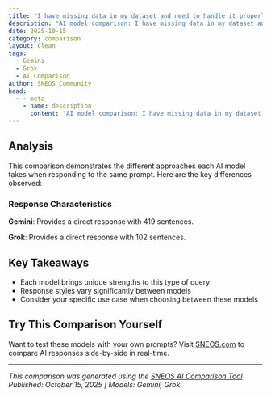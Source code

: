 ```yaml
---
title: "I have missing data in my dataset and need to handle it properly. Help me: 1) Assess missing data patterns (MCAR"
description: "AI model comparison: I have missing data in my dataset and need to handle it properly. Help me: 1) Assess missing data pa..."
date: 2025-10-15
category: comparison
layout: Clean
tags:
  - Gemini
  - Grok
  - AI Comparison
author: SNEOS Community
head:
  - - meta
    - name: description
      content: "AI model comparison: I have missing data in my dataset and need to handle it properly. Help me: 1) Assess missing data patterns (MCAR..."
---
```


<ChatComparison
  title="I have missing data in my dataset and need to handle it properly. Help me: 1) Assess missing data patterns (MCAR"
  prompt="I have missing data in my dataset and need to handle it properly. Help me: 1) Assess missing data patterns (MCAR"
  :responses='{"Gemini": "Handling missing data properly is crucial for maintaining the integrity of your analysis and the accuracy of your models. Let\u0027s break down the process step-by-step.\n\nWe\u0027ll use Python with \u0060pandas\u0060, \u0060numpy\u0060, \u0060scikit-learn\u0060, \u0060missingno\u0060, and \u0060seaborn\u0060 for this.\n\n---\n\n## 1. Assess Missing Data Patterns (MCAR, MAR, MNAR)\n\nUnderstanding *why* data is missing is the most critical first step, as it dictates the appropriate handling strategy.\n\n*   **MCAR (Missing Completely at Random):** The probability of data being missing is independent of both observed and unobserved data.\n    *   *Example:* A data entry clerk accidentally skips a row randomly.\n    *   *Implication:* This is the \u0022least problematic\u0022 scenario. Deleting rows/columns (if minimal) or simple imputation methods might be acceptable without introducing significant bias, though advanced methods are still better.\n\n*   **MAR (Missing At Random):** The probability of data being missing depends *only* on the observed data, but not on the unobserved data.\n    *   *Example:* People with higher income are less likely to disclose their education level (but their education level *itself* doesn\u0027t make them less likely to disclose it, only their income does). If you know income, you can predict missing education.\n    *   *Implication:* Deletion methods can introduce bias. Advanced imputation methods (like MICE, K-NN, regression imputation) are generally required to model these relationships.\n\n*   **MNAR (Missing Not At Random):** The probability of data being missing depends on the *unobserved* data itself.\n    *   *Example:* People with very low incomes are less likely to report their income. The missing income *is* related to the true (unobserved) income value.\n    *   *Implication:* This is the most challenging scenario. Imputation methods designed for MCAR/MAR can introduce significant bias. Special modeling techniques, domain expertise, or collecting more data might be necessary. Sometimes, the fact that data is missing *is* the information itself.\n\n---\n\n### Practical Assessment Steps in Python:\n\n**Setup:**\n\n\u0060\u0060\u0060python\nimport pandas as pd\nimport numpy as np\nimport matplotlib.pyplot as plt\nimport seaborn as sns\nimport missingno as msno\nfrom sklearn.impute import SimpleImputer, KNNImputer, IterativeImputer\nfrom sklearn.experimental import enable_iterative_imputer # Required for IterativeImputer\nfrom sklearn.linear_model import BayesianRidge # Default for IterativeImputer\nfrom sklearn.ensemble import RandomForestRegressor\nfrom sklearn.preprocessing import LabelEncoder, OneHotEncoder, StandardScaler\nfrom sklearn.model_selection import train_test_split\nfrom sklearn.metrics import mean_squared_error, r2_score\nfrom sklearn.pipeline import Pipeline\nfrom scipy.stats import kstest, chi2_contingency\nfrom scipy.spatial.distance import jensenshannon\n\n# For Little\u0027s MCAR test (install if you don\u0027t have it)\n# pip install pingouin\ntry:\n    import pingouin as pg\nexcept ImportError:\n    print(\u0022Pingouin not found. Install it for Little\u0027s MCAR test: pip install pingouin\u0022)\n    pg = None\n\n# Create a sample DataFrame with missing values\nnp.random.seed(42)\ndata = {\n    \u0027FeatureA\u0027: np.random.rand(100),\n    \u0027FeatureB\u0027: np.random.randint(1, 100, 100),\n    \u0027FeatureC\u0027: np.random.choice([\u0027X\u0027, \u0027Y\u0027, \u0027Z\u0027], 100),\n    \u0027FeatureD\u0027: np.random.normal(0, 1, 100),\n    \u0027Target\u0027: np.random.normal(50, 10, 100)\n}\ndf = pd.DataFrame(data)\n\n# Introduce missing values - simulating different patterns\n# MCAR-like\ndf.loc[np.random.choice(df.index, 10, replace=False), \u0027FeatureA\u0027] = np.nan\ndf.loc[np.random.choice(df.index, 5, replace=False), \u0027FeatureC\u0027] = np.nan\n\n# MAR-like: FeatureD missing if FeatureA is high\ndf.loc[df[\u0027FeatureA\u0027] \u003E 0.7, \u0027FeatureD\u0027] = np.nan\n\n# MNAR-like: Target missing if FeatureB is low (true value influencing missingness)\ndf.loc[df[\u0027FeatureB\u0027] \u003C 20, \u0027Target\u0027] = np.nan\n\nprint(\u0022Original DataFrame head with NaNs:\u0022)\nprint(df.head())\nprint(\u0022\\nMissing values per column:\u0022)\nprint(df.isnull().sum())\nprint(\u0022\\nPercentage of missing values per column:\u0022)\nprint(df.isnull().sum() / len(df) * 100)\n\u0060\u0060\u0060\n\n**1. Quantify and Visualize Missingness:**\n\n\u0060\u0060\u0060python\n# Visualize missing data patterns\nprint(\u0022\\nMissing Data Matrix:\u0022)\nmsno.matrix(df, figsize=(10, 5))\nplt.title(\u0022Missing Data Matrix\u0022)\nplt.show()\n\nprint(\u0022\\nMissing Data Bar Plot:\u0022)\nmsno.bar(df, figsize=(10, 5))\nplt.title(\u0022Missing Data Bar Plot\u0022)\nplt.show()\n\n# If you suspect relationships between missingness\nprint(\u0022\\nMissing Data Heatmap (Correlations of missingness):\u0022)\nmsno.heatmap(df, figsize=(10, 5))\nplt.title(\u0022Missing Data Heatmap\u0022)\nplt.show()\n\n# Dendrogram for hierarchical clustering of missingness\nprint(\u0022\\nMissing Data Dendrogram:\u0022)\nmsno.dendrogram(df, figsize=(10, 6))\nplt.title(\u0022Missing Data Dendrogram\u0022)\nplt.show()\n\u0060\u0060\u0060\n*   **\u0060msno.matrix\u0060**: Shows a visual representation of missing data for each column. Rows are observations, columns are features. A white line indicates a missing value. Helps spot overall patterns (e.g., blocks of missing data, or rows entirely missing).\n*   **\u0060msno.bar\u0060**: Bar chart showing the completeness of each column.\n*   **\u0060msno.heatmap\u0060**: Shows the correlation of missingness between columns. A value near 1 means if one is missing, the other tends to be missing too. A value near -1 means if one is missing, the other tends to be present. This is a good indicator for MAR.\n*   **\u0060msno.dendrogram\u0060**: Hierarchically clusters columns based on missingness correlation. Columns that are grouped together are likely to have related missing patterns.\n\n**2. Statistical Tests (Little\u0027s MCAR Test):**\n\nLittle\u0027s MCAR test helps to formally test the null hypothesis that data is MCAR. If the p-value is low (e.g., \u003C 0.05), you reject the null hypothesis, suggesting that data is *not* MCAR (i.e., it\u0027s likely MAR or MNAR).\n\n\u0060\u0060\u0060python\nif pg:\n    # Little\u0027s MCAR test (only works on numerical data by default, you might need to convert/exclude categorical)\n    # It requires complete cases for some columns for the test to run.\n    # We will only run it on numerical columns that have missing data.\n    numerical_cols_with_nan = df.select_dtypes(include=np.number).columns[df.select_dtypes(include=np.number).isnull().any()].tolist()\n\n    if numerical_cols_with_nan:\n        print(\u0022\\nLittle\u0027s MCAR test:\u0022)\n        # We need to drop rows with NaNs in categorical columns first if we want to include those in the test,\n        # or just run it on numerical subset\n        df_for_mcar_test = df[numerical_cols_with_nan].copy()\n        # Drop rows where ALL relevant columns are NaN, as it confuses the test\n        df_for_mcar_test = df_for_mcar_test.dropna(how=\u0027all\u0027)\n\n        if not df_for_mcar_test.empty:\n            mcar_test_result = pg.mcar(df_for_mcar_test)\n            print(mcar_test_result)\n            if mcar_test_result[\u0027p-value\u0027].iloc[0] \u003C 0.05:\n                print(\u0022Result: Reject null hypothesis of MCAR. Data is likely MAR or MNAR.\u0022)\n            else:\n                print(\u0022Result: Fail to reject null hypothesis of MCAR. Data could be MCAR.\u0022)\n        else:\n            print(\u0022Not enough non-missing data in numerical columns for Little\u0027s MCAR test.\u0022)\n    else:\n        print(\u0022No numerical columns with missing data to perform Little\u0027s MCAR test.\u0022)\nelse:\n    print(\u0022Little\u0027s MCAR test skipped because \u0027pingouin\u0027 library is not installed.\u0022)\n\n\u0060\u0060\u0060\n*   **Interpretation:** A significant p-value (typically \u003C 0.05) suggests that the data is *not* MCAR. It doesn\u0027t tell you if it\u0027s MAR or MNAR, only that it\u0027s not MCAR. If the p-value is not significant, you cannot reject MCAR, but it doesn\u0027t *prove* MCAR either.\n\n**3. Domain Knowledge and Hypotheses:**\n\n*   This is where human intelligence comes in. Based on the data collection process, survey design, or subject matter, hypothesize why data might be missing.\n    *   *Example:* If a \u0022salary\u0022 field is missing for very young respondents, it might be MAR (correlated with age). If it\u0027s missing for very high earners, it might be MNAR (they choose not to report).\n*   **MAR vs MNAR distinction:** This is the hardest part. MAR means the missingness can be explained by *other observed variables*. MNAR means the missingness is explained by the *value itself* that is missing (and this value is not observed elsewhere).\n\n---\n\n## 2. Choose Appropriate Imputation Methods\n\nOnce you have an idea of the missing data pattern, you can select suitable imputation methods.\n\n### A. Deletion Methods (Use with Extreme Caution)\n\n*   **Listwise Deletion (Dropping Rows):** Removes any row containing *any* missing values.\n    *   *Pros:* Simple, ensures complete data for analysis.\n    *   *Cons:* Can lead to significant data loss if many rows have NaNs. Introduces bias unless data is MCAR.\n*   **Pairwise Deletion:** Uses all available data for each specific calculation (e.g., when calculating correlation between X and Y, only rows with non-missing X and Y are used).\n    *   *Pros:* Retains more data than listwise deletion.\n    *   *Cons:* Can lead to different sample sizes for different analyses, making comparisons difficult. Can still introduce bias.\n*   **Dropping Columns:** Removes columns with a high percentage of missing values.\n    *   *Pros:* Simple.\n    *   *Cons:* Loses potentially valuable information. Threshold for \u0022high percentage\u0022 is arbitrary (e.g., \u003E 50-70%).\n\n**When to consider:** Only if the percentage of missing data is very small (e.g., \u003C 5%) AND you strongly suspect MCAR. Otherwise, avoid.\n\n### B. Simple Imputation Methods\n\nThese are quick but can distort relationships and distributions. Best for MCAR, small amounts of missing data, or as a baseline.\n\n*   **Mean/Median Imputation:** Replaces missing values with the mean/median of the observed values in that column.\n    *   *Pros:* Simple, quick.\n    *   *Cons:* Reduces variance, distorts relationships with other variables, only for numerical data. Median is more robust to outliers.\n*   **Mode Imputation:** Replaces missing values with the most frequent value.\n    *   *Pros:* Simple, quick, works for categorical data.\n    *   *Cons:* Can bias the distribution of the imputed column.\n*   **Constant Imputation:** Replaces missing values with a specified constant (e.g., 0, -999, \u0027Missing\u0027).\n    *   *Pros:* Useful for encoding missingness as a category or if 0 has a specific meaning.\n    *   *Cons:* Can create artificial spikes in the data.\n*   **Forward-Fill (LOCF - Last Observation Carried Forward) / Backward-Fill (NOCB - Next Observation Carried Backward):** Fills missing values with the previous/next observed value.\n    *   *Pros:* Useful for time-series data.\n    *   *Cons:* Assumes that the value doesn\u0027t change much over time. Not suitable for cross-sectional data.\n\n### C. Advanced Imputation Methods\n\nThese methods try to preserve data distribution and relationships better, making them suitable for MAR and larger amounts of MCAR.\n\n*   **K-Nearest Neighbors (K-NN) Imputation:**\n    *   For each missing value, it finds the \u0027k\u0027 nearest neighbors (based on other features) and imputes the missing value using the mean/median of those neighbors.\n    *   *Pros:* Accounts for feature similarity, can handle numerical and categorical data (with proper encoding).\n    *   *Cons:* Computationally expensive for large datasets, sensitive to feature scaling, and choice of \u0027k\u0027.\n*   **Regression Imputation:**\n    *   Treats the column with missing values as the target variable and uses other columns as predictors to build a regression model. The missing values are then predicted by this model.\n    *   *Pros:* Preserves relationships between variables.\n    *   *Cons:* Can underestimate variance if not done iteratively (see MICE), only works for numerical data.\n*   **Multiple Imputation by Chained Equations (MICE) / Iterative Imputer:**\n    *   Creates multiple complete datasets by iteratively imputing missing values using regression models. Each variable with missing data is imputed using other variables in the dataset. This process is repeated several times. The analysis is performed on each imputed dataset, and the results are combined.\n    *   *Pros:* One of the most robust and widely recommended methods for MAR. Accounts for uncertainty in imputation.\n    *   *Cons:* Complex to implement and interpret (requires combining results), computationally intensive.\n    *   *Scikit-learn\u0027s \u0060IterativeImputer\u0060 provides a similar iterative imputation framework.*\n*   **Deep Learning Based Imputation (e.g., Autoencoders, GAIN):**\n    *   Uses neural networks to learn complex patterns and relationships in the data to impute missing values.\n    *   *Pros:* Can capture highly non-linear relationships, potentially very accurate.\n    *   *Cons:* High computational cost, requires large datasets, more complex to set up and tune. Often overkill for most datasets.\n\n---\n\n## 3. Implement These Methods Using Python\n\nLet\u0027s demonstrate some key methods.\n\n**Pre-processing for Imputation:**\n\n*   **Categorical Data:** Most advanced imputers (like KNN, IterativeImputer) work best with numerical data. You\u0027ll need to encode categorical features before imputation.\n    *   \u0060LabelEncoder\u0060 for ordinal features.\n    *   \u0060OneHotEncoder\u0060 for nominal features.\n*   **Scaling:** K-NN and IterativeImputer (especially if using distance-based estimators) benefit from feature scaling.\n\n\u0060\u0060\u0060python\n# Separate features and target for demonstration (though we might impute target as well, carefully)\nX = df.drop(\u0027Target\u0027, axis=1)\ny = df[\u0027Target\u0027]\n\n# Identify column types\nnumerical_cols = X.select_dtypes(include=np.number).columns\ncategorical_cols = X.select_dtypes(include=\u0027object\u0027).columns\n\n# Create preprocessors\nnumerical_transformer = Pipeline(steps=[\n    (\u0027scaler\u0027, StandardScaler())\n])\n\ncategorical_transformer = Pipeline(steps=[\n    (\u0027onehot\u0027, OneHotEncoder(handle_unknown=\u0027ignore\u0027))\n])\n\n# Combine preprocessors (before imputation for most advanced methods)\nfrom sklearn.compose import ColumnTransformer\n\npreprocessor = ColumnTransformer(\n    transformers=[\n        (\u0027num\u0027, numerical_transformer, numerical_cols),\n        (\u0027cat\u0027, categorical_transformer, categorical_cols)\n    ],\n    remainder=\u0027passthrough\u0027 # Keep other columns (like our target initially)\n)\n\n# Apply preprocessing to X\nX_processed = preprocessor.fit_transform(X)\n\n# Get feature names after one-hot encoding for easier interpretation\nnew_numerical_cols = numerical_cols.tolist()\nif len(categorical_cols) \u003E 0:\n    onehot_feature_names = preprocessor.named_transformers_[\u0027cat\u0027][\u0027onehot\u0027].get_feature_names_out(categorical_cols)\n    all_feature_names = new_numerical_cols \u002B list(onehot_feature_names)\nelse:\n    all_feature_names = new_numerical_cols\n\n# Convert back to DataFrame for imputation, retaining column names\nX_processed_df = pd.DataFrame(X_processed, columns=all_feature_names, index=X.index)\n\n# Re-introduce NaNs into the processed DataFrame for imputation\n# Note: For real scenarios, you\u0027d apply preprocessing and imputation *together* in a pipeline,\n# but for demonstration, we re-create the NaNs here after the initial preprocessing pass.\n# The NaNs are in the original X, so we need to map them back\nfor col in numerical_cols:\n    X_processed_df.loc[X[col].isnull(), col] = np.nan\nfor col in categorical_cols:\n    # Need to find the one-hot encoded columns corresponding to the original categorical column\n    # and set them all to NaN if the original was NaN\n    if X[col].isnull().any():\n        for onehot_col in [f for f in onehot_feature_names if f.startswith(col \u002B \u0027_\u0027)]:\n            X_processed_df.loc[X[col].isnull(), onehot_col] = np.nan\n\n\n# Ensure the target variable has NaNs as in the original df\ny_imputable = y.copy()\n\u0060\u0060\u0060\n\n---\n\n### **Implementation Examples:**\n\n#### 3.1 Mean/Median/Mode Imputation (\u0060SimpleImputer\u0060)\n\n\u0060\u0060\u0060python\nprint(\u0022\\n--- Simple Imputation (Mean/Median/Mode) ---\u0022)\n\n# --- Mean Imputation (for numerical) ---\nimputer_mean = SimpleImputer(strategy=\u0027mean\u0027)\nX_mean_imputed = X_processed_df.copy() # Make a copy to avoid modifying original\n# Apply only to numerical columns that had NaNs\ncols_to_impute_mean = [col for col in X_processed_df.columns if col in numerical_cols and X_processed_df[col].isnull().any()]\nX_mean_imputed[cols_to_impute_mean] = imputer_mean.fit_transform(X_mean_imputed[cols_to_impute_mean])\nprint(\u0022Mean Imputed Numerical Data head (first 5 rows):\u0022)\nprint(X_mean_imputed.head())\nprint(\u0022Missing values after mean imputation:\u0022, X_mean_imputed[cols_to_impute_mean].isnull().sum().sum())\n\n\n# --- Median Imputation (for numerical) ---\nimputer_median = SimpleImputer(strategy=\u0027median\u0027)\nX_median_imputed = X_processed_df.copy()\ncols_to_impute_median = [col for col in X_processed_df.columns if col in numerical_cols and X_processed_df[col].isnull().any()]\nX_median_imputed[cols_to_impute_median] = imputer_median.fit_transform(X_median_imputed[cols_to_impute_median])\nprint(\u0022\\nMedian Imputed Numerical Data head (first 5 rows):\u0022)\nprint(X_median_imputed.head())\nprint(\u0022Missing values after median imputation:\u0022, X_median_imputed[cols_to_impute_median].isnull().sum().sum())\n\n\n# --- Mode Imputation (for numerical or one-hot encoded categorical) ---\n# For one-hot encoded, mode typically means finding the most frequent \u00271\u0027 or \u00270\u0027\nimputer_mode = SimpleImputer(strategy=\u0027most_frequent\u0027)\nX_mode_imputed = X_processed_df.copy()\ncols_to_impute_mode = [col for col in X_processed_df.columns if X_processed_df[col].isnull().any()]\nX_mode_imputed[cols_to_impute_mode] = imputer_mode.fit_transform(X_mode_imputed[cols_to_impute_mode])\nprint(\u0022\\nMode Imputed Data head (first 5 rows):\u0022)\nprint(X_mode_imputed.head())\nprint(\u0022Missing values after mode imputation:\u0022, X_mode_imputed[cols_to_impute_mode].isnull().sum().sum())\n\u0060\u0060\u0060\n\n#### 3.2 K-Nearest Neighbors (K-NN) Imputation (\u0060KNNImputer\u0060)\n\n\u0060\u0060\u0060python\nprint(\u0022\\n--- KNN Imputation ---\u0022)\n# K-NN imputation works well on scaled numerical data.\n# It can handle one-hot encoded categorical data.\nimputer_knn = KNNImputer(n_neighbors=5) # n_neighbors is a hyperparameter to tune\nX_knn_imputed = pd.DataFrame(imputer_knn.fit_transform(X_processed_df), columns=X_processed_df.columns, index=X_processed_df.index)\nprint(\u0022KNN Imputed Data head (first 5 rows):\u0022)\nprint(X_knn_imputed.head())\nprint(\u0022Missing values after KNN imputation:\u0022, X_knn_imputed.isnull().sum().sum())\n\u0060\u0060\u0060\n\n#### 3.3 Multiple Imputation by Chained Equations (MICE) / Iterative Imputer (\u0060IterativeImputer\u0060)\n\n\u0060\u0060\u0060python\nprint(\u0022\\n--- Iterative Imputation (MICE-like) ---\u0022)\n# IterativeImputer requires numerical input, handles one-hot encoded categorical data well.\n# We can specify the estimator, e.g., BayesianRidge, RandomForestRegressor, etc.\n# Default estimator is BayesianRidge.\n\nimputer_iterative = IterativeImputer(\n    estimator=RandomForestRegressor(n_estimators=10, random_state=42), # Or BayesianRidge(), ExtraTreesRegressor(), etc.\n    max_iter=10, # Number of imputation rounds\n    random_state=42\n)\nX_iterative_imputed = pd.DataFrame(imputer_iterative.fit_transform(X_processed_df), columns=X_processed_df.columns, index=X_processed_df.index)\nprint(\u0022Iterative Imputed Data head (first 5 rows):\u0022)\nprint(X_iterative_imputed.head())\nprint(\u0022Missing values after Iterative imputation:\u0022, X_iterative_imputed.isnull().sum().sum())\n\u0060\u0060\u0060\n\n---\n\n## 4. Evaluate the Impact of Imputation\n\nEvaluation is critical to ensure that imputation hasn\u0027t introduced bias, distorted relationships, or negatively impacted model performance.\n\n**Key Evaluation Strategies:**\n\n1.  **Distribution Comparison:** Compare the distribution of imputed values to the distribution of original observed values for the same feature.\n2.  **Relationship Preservation:** Check if the correlations/relationships between features are maintained after imputation.\n3.  **Model Performance:** The ultimate test \u2013 train your final model on the imputed data and compare its performance to a baseline (e.g., listwise deletion if applicable, or a simpler imputation).\n4.  **Sensitivity Analysis:** Try different imputation methods and see how they impact your final model\u0027s results and conclusions.\n\nFor this evaluation, it\u0027s best to have a **hold-out set** of data with *true* values for some \u0022missing\u0022 data, or to compare distributions for variables where *some* data was observed and *some* was imputed.\n\nSince we don\u0027t have a separate hold-out set with \u0022true\u0022 values for our intentionally created NaNs, we\u0027ll compare distributions between the observed data and the imputed data.\n\n\u0060\u0060\u0060python\n# Select a feature that had missing values for detailed comparison\nfeature_to_compare = \u0027FeatureA\u0027 # This was MCAR-like\nfeature_to_compare_mar = \u0027FeatureD\u0027 # This was MAR-like\nfeature_to_compare_target = \u0027Target\u0027 # This was MNAR-like\n\n# --- 1. Distribution Comparison ---\nprint(\u0022\\n--- Evaluation: Distribution Comparison ---\u0022)\n\n# For numerical features\ndef plot_imputation_distributions(original_df, imputed_dfs, feature_name, title_prefix=\u0022\u0022):\n    plt.figure(figsize=(10, 6))\n    sns.kdeplot(original_df[feature_name].dropna(), label=\u0027Original Observed\u0027, color=\u0027blue\u0027, linestyle=\u0027--\u0027)\n    for name, df_imputed in imputed_dfs.items():\n        # Only plot if the feature was actually imputed (i.e., had NaNs)\n        if original_df[feature_name].isnull().any():\n            sns.kdeplot(df_imputed[feature_name], label=f\u0027Imputed ({name})\u0027, alpha=0.7)\n    plt.title(f\u0022{title_prefix} Distribution Comparison for \u0027{feature_name}\u0027\u0022)\n    plt.legend()\n    plt.show()\n\n# Create a dictionary of imputed DataFrames for easy iteration\nimputed_data_frames = {\n    \u0027Mean\u0027: X_mean_imputed,\n    \u0027Median\u0027: X_median_imputed,\n    \u0027Mode\u0027: X_mode_imputed,\n    \u0027KNN\u0027: X_knn_imputed,\n    \u0027Iterative\u0027: X_iterative_imputed\n}\n\n# Plot for FeatureA (MCAR-like numerical)\n# Need to transform original X to match the scaling/encoding of imputed_data_frames\n# Let\u0027s create a full original_processed_df for comparison, where only actual NaNs exist\noriginal_processed_full_df = X_processed_df.copy()\n\nplot_imputation_distributions(original_processed_full_df, imputed_data_frames, preprocessor.named_transformers_[\u0027num\u0027].get_feature_names_out([\u0027FeatureA\u0027])[0], \u0022Numerical (MCAR-like)\u0022)\nplot_imputation_distributions(original_processed_full_df, imputed_data_frames, preprocessor.named_transformers_[\u0027num\u0027].get_feature_names_out([\u0027FeatureD\u0027])[0], \u0022Numerical (MAR-like)\u0022)\n\n\n# For categorical features (using one-hot encoded columns)\n# Let\u0027s pick one of the one-hot encoded columns for FeatureC\nfeature_c_onehot_col = \u0027FeatureC_Y\u0027 # Or \u0027FeatureC_X\u0027, \u0027FeatureC_Z\u0027\n\nplt.figure(figsize=(12, 6))\n# Original distribution of \u00271\u0027s for FeatureC_Y where not NaN\noriginal_count = original_processed_full_df[feature_c_onehot_col].dropna().value_counts(normalize=True)\nplt.bar(original_count.index, original_count.values, width=0.2, label=\u0027Original Observed\u0027, align=\u0027center\u0027, alpha=0.7, color=\u0027blue\u0027)\n\noffset = -0.2\nfor name, df_imputed in imputed_data_frames.items():\n    if original_processed_full_df[feature_c_onehot_col].isnull().any():\n        imputed_count = df_imputed[feature_c_onehot_col].value_counts(normalize=True)\n        # Shift bars for better visibility\n        plt.bar(np.array(imputed_count.index) \u002B offset, imputed_count.values, width=0.15, label=f\u0027Imputed ({name})\u0027, align=\u0027center\u0027, alpha=0.6)\n        offset \u002B= 0.15\nplt.title(f\u0022Distribution Comparison for \u0027{feature_c_onehot_col}\u0027 (Categorical)\u0022)\nplt.xticks([0, 1], [\u00270\u0027, \u00271\u0027])\nplt.legend()\nplt.show()\n\n\n# --- 2. Relationship Preservation (Correlation Matrix) ---\nprint(\u0022\\n--- Evaluation: Relationship Preservation (Correlation Matrix) ---\u0022)\n\n# Calculate original correlations (using listwise deletion for simplicity in comparison)\noriginal_corr = original_processed_full_df.dropna().corr()\n\nplt.figure(figsize=(18, 5))\nplt.subplot(1, 3, 1)\nsns.heatmap(original_corr, annot=True, cmap=\u0027coolwarm\u0027, fmt=\u0022.2f\u0022, linewidths=.5)\nplt.title(\u0027Original (Listwise Deletion) Correlations\u0027)\n\n# Compare with one of the advanced imputation methods, e.g., Iterative\nimputed_corr_iterative = X_iterative_imputed.corr()\nplt.subplot(1, 3, 2)\nsns.heatmap(imputed_corr_iterative, annot=True, cmap=\u0027coolwarm\u0027, fmt=\u0022.2f\u0022, linewidths=.5)\nplt.title(\u0027Iterative Imputed Correlations\u0027)\n\n# You can also look at the difference matrix\ndiff_corr = abs(original_corr - imputed_corr_iterative)\nplt.subplot(1, 3, 3)\nsns.heatmap(diff_corr, annot=True, cmap=\u0027viridis\u0027, fmt=\u0022.2f\u0022, linewidths=.5)\nplt.title(\u0027Absolute Difference in Correlations\u0027)\nplt.show()\n\n# --- 3. Model Performance ---\nprint(\u0022\\n--- Evaluation: Model Performance ---\u0022)\n\n# Re-create our target variable \u0060y\u0060 including its NaNs, and impute it for the model comparison\ny_imputed_mean = SimpleImputer(strategy=\u0027mean\u0027).fit_transform(y_imputable.to_frame())\ny_imputed_knn = KNNImputer(n_neighbors=5).fit_transform(y_imputable.to_frame())\ny_imputed_iterative = IterativeImputer(random_state=42).fit_transform(y_imputable.to_frame())\n\n# Define a simple regression model\nfrom sklearn.linear_model import LinearRegression\n\ndef evaluate_model_on_imputed_data(X_imputed, y_imputed, method_name):\n    # Split data AFTER imputation for consistent train/test sets\n    X_train, X_test, y_train, y_test = train_test_split(X_imputed, y_imputed, test_size=0.2, random_state=42)\n\n    model = LinearRegression()\n    model.fit(X_train, y_train)\n    y_pred = model.predict(X_test)\n\n    rmse = np.sqrt(mean_squared_error(y_test, y_pred))\n    r2 = r2_score(y_test, y_pred)\n    print(f\u0022  {method_name} Imputation - RMSE: {rmse:.2f}, R2: {r2:.2f}\u0022)\n    return rmse, r2\n\n# Evaluate models with different imputation strategies\nprint(\u0022Evaluating Linear Regression model with different imputation methods:\u0022)\n\n# Baseline (Listwise Deletion if we want to compare)\nX_listwise = original_processed_full_df.dropna()\ny_listwise = y.loc[X_listwise.index].dropna() # Ensure target also dropped for same rows\nif not X_listwise.empty and not y_listwise.empty:\n    evaluate_model_on_imputed_data(X_listwise, y_listwise, \u0022Listwise Deletion\u0022)\nelse:\n    print(\u0022  Listwise Deletion baseline skipped due to too much missing data.\u0022)\n\n# Mean imputed (using Features with NaNs, and Target with NaNs)\nevaluate_model_on_imputed_data(imputed_data_frames[\u0027Mean\u0027], y_imputed_mean, \u0022Mean Imputation\u0022)\n\n# KNN imputed (using Features with NaNs, and Target with NaNs)\nevaluate_model_on_imputed_data(imputed_data_frames[\u0027KNN\u0027], y_imputed_knn, \u0022KNN Imputation\u0022)\n\n# Iterative imputed (using Features with NaNs, and Target with NaNs)\nevaluate_model_on_imputed_data(imputed_data_frames[\u0027Iterative\u0027], y_imputed_iterative, \u0022Iterative Imputation\u0022)\n\n# --- 4. Sensitivity Analysis ---\nprint(\u0022\\n--- Evaluation: Sensitivity Analysis ---\u0022)\nprint(\u0022The model performance comparison above serves as a basic sensitivity analysis.\u0022)\nprint(\u0022In a real scenario, you would repeat this process with different models (e.g., RandomForest, XGBoost)\u0022)\nprint(\u0022and different hyperparameters for the imputers to see how robust your conclusions are.\u0022)\nprint(\u0022If model performance drastically changes with different imputers, it signals that the imputation strategy is highly influential,\u0022)\nprint(\u0022and you should investigate further (e.g., collect more data, apply more sophisticated MNAR handling).\u0022)\n\u0060\u0060\u0060\n\n---\n\n## Key Considerations and Best Practices:\n\n*   **Never impute on the test set directly:** Always fit your imputer on the training data and then transform both training and test data. This prevents data leakage.\n*   **Use Pipelines:** Integrate imputation steps into scikit-learn pipelines. This ensures consistent preprocessing and imputation across training and test sets.\n*   **Consider \u0022Missingness Indicators\u0022:** For MAR or MNAR data, you might add a binary column indicating whether a value was originally missing. This allows your model to explicitly learn from the fact that data was missing.\n    \u0060\u0060\u0060python\n    # Example: Adding a missingness indicator for \u0027FeatureA\u0027\n    df[\u0027FeatureA_missing\u0027] = df[\u0027FeatureA\u0027].isnull().astype(int)\n    \u0060\u0060\u0060\n*   **Sequential Imputation for MNAR:** If you strongly suspect MNAR, you might need to model the missingness mechanism first. For example, predict the probability of missingness, and then use that probability in the imputation model. This is advanced and highly dependent on domain knowledge.\n*   **Multiple Imputation (full MICE):** While \u0060IterativeImputer\u0060 provides a single imputed dataset, true MICE generates *multiple* imputed datasets, runs the analysis on each, and then pools the results. This better accounts for the uncertainty introduced by imputation. For this, libraries like \u0060fancyimpute\u0060 or dedicated R packages (e.g., \u0060mice\u0060) are often used.\n*   **Don\u0027t Impute the Target Variable Lightly:** Imputing the target variable \u0060y\u0060 is generally discouraged unless you have a very specific reason and are extremely careful. If the target is missing, it\u0027s often better to remove those rows or explore advanced semi-supervised learning. In our example, we did it for demonstration purposes of how to impute *all* NaNs for a model.\n\nBy following these steps, you can systematically assess your missing data, choose appropriate imputation strategies, implement them robustly in Python, and evaluate their impact to ensure your analysis remains sound.", "Grok": "### Handling Missing Data in Datasets\n\nMissing data is a common issue in data analysis, and addressing it properly is crucial to avoid biased results or reduced model performance. You mentioned assessing missing data patterns, specifically starting with MCAR (Missing Completely At Random). I\u0027ll break this down step by step, focusing on assessment first, then touching on imputation strategies. I\u0027ll assume you\u0027re working in Python with libraries like pandas and scikit-learn, as that\u0027s common\u2014let me know if you\u0027re using R or another tool.\n\n#### 1. Assessing Missing Data Patterns\nBefore handling missing data, you need to understand *why* it\u0027s missing. This helps choose the right strategy. Missing data patterns are classified into three main types:\n- **MCAR (Missing Completely At Random)**: The missingness is unrelated to any variables (observed or unobserved). E.g., a random computer glitch deletes entries. If MCAR, simple methods like deletion work well without bias.\n- **MAR (Missing At Random)**: Missingness depends on observed variables but not the missing values themselves. E.g., men skip income questions more than women (depends on gender, an observed variable).\n- **MNAR (Missing Not At Random)**: Missingness depends on the missing values themselves. E.g., high-income people skip income questions (related to the value itself). This is hardest to handle and can introduce bias.\n\nTo assess patterns:\n- **Visualize and Quantify Missingness**:\n  - Calculate the percentage of missing values per column.\n  - Use visualizations like heatmaps to spot patterns (e.g., missing in specific rows/columns).\n  - In Python:\n    \u0060\u0060\u0060python\n    import pandas as pd\n    import seaborn as sns\n    import matplotlib.pyplot as plt\n    from missingno import matrix  # Install: pip install missingno\n\n    # Load your dataset\n    df = pd.read_csv(\u0027your_dataset.csv\u0027)\n\n    # Percentage of missing values per column\n    missing_pct = df.isnull().sum() / len(df) * 100\n    print(missing_pct[missing_pct \u003E 0].sort_values(ascending=False))\n\n    # Heatmap for missing patterns\n    plt.figure(figsize=(10, 6))\n    sns.heatmap(df.isnull(), cbar=True, cmap=\u0027viridis\u0027)\n    plt.title(\u0027Missing Data Heatmap\u0027)\n    plt.show()\n\n    # Missingno matrix for patterns\n    matrix(df)\n    \u0060\u0060\u0060\n    This will show if missingness is clustered (suggesting MAR/MNAR) or scattered (possibly MCAR).\n\n- **Statistical Tests for MCAR**:\n  - Use Little\u0027s MCAR test (from the \u0060statsmodels\u0060 library in Python). The null hypothesis is that data is MCAR. A high p-value (\u003E0.05) suggests MCAR.\n    \u0060\u0060\u0060python\n    from statsmodels.stats.outliers_influence import compare_lm_test  # Wait, actually for MCAR, use R\u0027s naniar or Python\u0027s missingpy\n    # Better: Use \u0027missingno\u0027 or implement via scipy for chi-square like tests, but for full Little\u0027s test:\n    # Install: pip install missingpy\n    from missingpy import LittleMcarTest\n    mcar_test = LittleMcarTest()\n    result = mcar_test.fit(df)\n    print(result)  # p-value indicates if MCAR\n    \u0060\u0060\u0060\n    - If the test rejects MCAR (low p-value), data might be MAR or MNAR\u2014investigate correlations between missing indicators and other variables.\n  - Create a binary \u0022missing indicator\u0022 column for each variable with missings:\n    \u0060\u0060\u0060python\n    for col in df.columns:\n        df[f\u0027{col}_missing\u0027] = df[col].isnull().astype(int)\n    \u0060\u0060\u0060\n    Then, correlate these with other variables (e.g., \u0060df.corr()\u0060). Strong correlations suggest MAR; if patterns tie to the variable\u0027s values, suspect MNAR.\n\n- **Domain Knowledge Check**: Review your data collection process. Was missingness due to random errors (MCAR), survey fatigue (MAR), or sensitive topics (MNAR)?\n\nIf your data is MCAR, you\u0027re in luck\u2014bias is minimal. Otherwise, proceed cautiously.\n\n#### 2. Strategies to Handle Missing Data\nOnce assessed, choose a method based on the pattern, data size, and analysis type. Avoid just dropping rows/columns unless missingness is low (\u003C5%) and MCAR.\n\n- **Deletion**:\n  - **Listwise (Complete Case Analysis)**: Drop rows with any missing values. Good for MCAR, large datasets.\n    \u0060\u0060\u0060python\n    df_clean = df.dropna()\n    \u0060\u0060\u0060\n  - **Pairwise**: Use available data per analysis (e.g., in correlations). Works for MCAR/MAR but can complicate stats.\n\n- **Imputation** (Filling Missings):\n  - **Simple Methods** (for MCAR/MAR):\n    - Mean/Median/Mode: Quick, but can reduce variance.\n      \u0060\u0060\u0060python\n      from sklearn.impute import SimpleImputer\n      imputer = SimpleImputer(strategy=\u0027mean\u0027)  # or \u0027median\u0027, \u0027most_frequent\u0027\n      df_imputed = pd.DataFrame(imputer.fit_transform(df), columns=df.columns)\n      \u0060\u0060\u0060\n    - For time series: Forward/backward fill.\n      \u0060\u0060\u0060python\n      df.fillna(method=\u0027ffill\u0027)  # or \u0027bfill\u0027\n      \u0060\u0060\u0060\n  - **Advanced Methods** (better for MAR):\n    - KNN Imputation: Uses nearest neighbors based on other features.\n      \u0060\u0060\u0060python\n      from sklearn.impute import KNNImputer\n      imputer = KNNImputer(n_neighbors=5)\n      df_imputed = pd.DataFrame(imputer.fit_transform(df), columns=df.columns)\n      \u0060\u0060\u0060\n    - Multiple Imputation by Chained Equations (MICE): Models each variable with missings based on others. Great for MAR.\n      \u0060\u0060\u0060python\n      # Install: pip install fancyimpute or use sklearn\u0027s IterativeImputer\n      from sklearn.experimental import enable_iterative_imputer\n      from sklearn.impute import IterativeImputer\n      imputer = IterativeImputer(random_state=0)\n      df_imputed = pd.DataFrame(imputer.fit_transform(df), columns=df.columns)\n      \u0060\u0060\u0060\n    - For MNAR: Model the missingness mechanism (e.g., using selection models like Heckman correction), but this requires expertise and assumptions.\n\n- **Other Tips**:\n  - **Preserve Information**: Always create missing indicators before imputing to flag patterns for your model.\n  - **Evaluate Impact**: Compare model performance (e.g., accuracy, RMSE) before/after handling.\n  - **Scale Considerations**: For categorical data, use mode; for numerical, consider distribution. If \u003E50% missing in a column, drop it.\n  - **Tools**: Pandas for basics, scikit-learn for imputation, statsmodels for tests.\n\nIf you share more details (e.g., dataset size, type of data, or code snippets), I can refine this. What\u0027s the nature of your missing data (e.g., which variables)?"}' published-date="{DateTime.UtcNow:HH:mm}"
/>

## Analysis

This comparison demonstrates the different approaches each AI model takes when responding to the same prompt. Here are the key differences observed:

### Response Characteristics

**Gemini**: Provides a direct response with 419 sentences. 

**Grok**: Provides a direct response with 102 sentences. 

## Key Takeaways

- Each model brings unique strengths to this type of query
- Response styles vary significantly between models
- Consider your specific use case when choosing between these models

## Try This Comparison Yourself

Want to test these models with your own prompts? Visit [SNEOS.com](https://sneos.com) to compare AI responses side-by-side in real-time.

---

*This comparison was generated using the [SNEOS AI Comparison Tool](https://sneos.com)*
*Published: October 15, 2025 | Models: Gemini, Grok*
